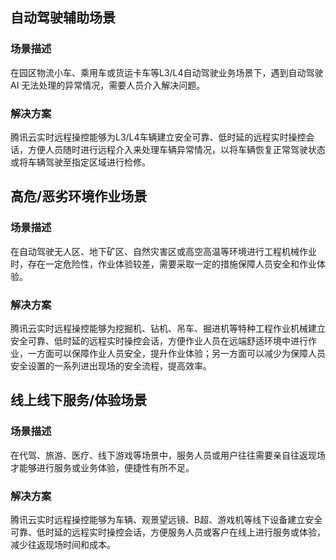 ## 自动驾驶辅助场景
### 场景描述
在园区物流小车、乘用车或货运卡车等L3/L4自动驾驶业务场景下，遇到自动驾驶 AI 无法处理的异常情况，需要人员介入解决问题。
### 解决方案
腾讯云实时远程操控能够为L3/L4车辆建立安全可靠、低时延的远程实时操控会话，方便人员随时进行远程介入来处理车辆异常情况，以将车辆恢复正常驾驶状态或将车辆驾驶至指定区域进行检修。

## 高危/恶劣环境作业场景
### 场景描述
在自动驾驶无人区、地下矿区、自然灾害区或高空高温等环境进行工程机械作业时，存在一定危险性，作业体验较差，需要采取一定的措施保障人员安全和作业体验。
### 解决方案
腾讯云实时远程操控能够为挖掘机、钻机、吊车、掘进机等特种工程作业机械建立安全可靠、低时延的远程实时操控会话，方便作业人员在远端舒适环境中进行作业，一方面可以保障作业人员安全，提升作业体验；另一方面可以减少为保障人员安全设置的一系列进出现场的安全流程，提高效率。

## 线上线下服务/体验场景
### 场景描述
在代驾、旅游、医疗、线下游戏等场景中，服务人员或用户往往需要亲自往返现场才能够进行服务或业务体验，便捷性有所不足。
### 解决方案
腾讯云实时远程操控能够为车辆、观景望远镜、B超、游戏机等线下设备建立安全可靠、低时延的远程实时操控会话，方便服务人员或客户在线上进行服务或体验，减少往返现场时间和成本。
